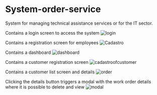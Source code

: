 # System-order-service
System for managing technical assistance services or for the IT sector.

Contains a login screen to access the system
![login](https://user-images.githubusercontent.com/75453738/215298670-14f15f33-eabc-4d9e-99d7-435bac8ffbb4.png)

Contains a registration screen for employees
![Cadastro](https://user-images.githubusercontent.com/75453738/214470497-36656af4-c2b6-452f-a1ce-1d62f7f357b0.jpg)

Contains a dashboard
![dashboard](https://user-images.githubusercontent.com/75453738/215367280-750da058-573d-46d5-a1aa-11fdc4e0bef4.png)

Contains a customer registration screen
![cadastroofcustomer](https://user-images.githubusercontent.com/75453738/215367418-e5586ffc-0a2e-4788-9139-9c656a8861a8.png)

Contains a customer list screen and details
![order](https://user-images.githubusercontent.com/75453738/215367020-ed2c238e-3ef4-4f98-b97c-f21279379ace.png)

Clicking the details button triggers a modal with the work order details where it is possible to delete and view
![modal](https://user-images.githubusercontent.com/75453738/215298437-3d1871f4-803d-48d8-9c80-204f76cdf4c8.png)
